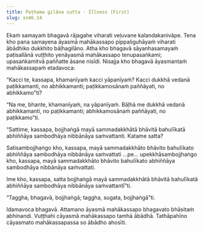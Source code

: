 ```yaml
---
title: Paṭhama gilāna sutta - Illness (First)
slug: sn46.14
---
```


Ekaṁ samayaṁ bhagavā rājagahe viharati veḷuvane kalandakanivāpe. Tena kho pana samayena āyasmā mahākassapo pippaliguhāyaṁ viharati ābādhiko dukkhito bāḷhagilāno. Atha kho bhagavā sāyanhasamayaṁ paṭisallānā vuṭṭhito yenāyasmā mahākassapo tenupasaṅkami; upasaṅkamitvā paññatte āsane nisīdi. Nisajja kho bhagavā āyasmantaṁ mahākassapaṁ etadavoca:

“Kacci te, kassapa, khamanīyaṁ kacci yāpanīyaṁ? Kacci dukkhā vedanā paṭikkamanti, no abhikkamanti; paṭikkamosānaṁ paññāyati, no abhikkamo”ti?

“Na me, bhante, khamanīyaṁ, na yāpanīyaṁ. Bāḷhā me dukkhā vedanā abhikkamanti, no paṭikkamanti; abhikkamosānaṁ paññāyati, no paṭikkamo”ti.

“Sattime, kassapa, bojjhaṅgā mayā sammadakkhātā bhāvitā bahulīkatā abhiññāya sambodhāya nibbānāya saṁvattanti. Katame satta?

Satisambojjhaṅgo kho, kassapa, mayā sammadakkhāto bhāvito bahulīkato abhiññāya sambodhāya nibbānāya saṁvattati …pe… upekkhāsambojjhaṅgo kho, kassapa, mayā sammadakkhāto bhāvito bahulīkato abhiññāya sambodhāya nibbānāya saṁvattati.

Ime kho, kassapa, satta bojjhaṅgā mayā sammadakkhātā bhāvitā bahulīkatā abhiññāya sambodhāya nibbānāya saṁvattantī”ti.

“Taggha, bhagavā, bojjhaṅgā; taggha, sugata, bojjhaṅgā”ti.

Idamavoca bhagavā. Attamano āyasmā mahākassapo bhagavato bhāsitaṁ abhinandi. Vuṭṭhahi cāyasmā mahākassapo tamhā ābādhā. Tathāpahīno cāyasmato mahākassapassa so ābādho ahosīti.
